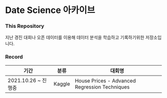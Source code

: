 # Date Science 아카이브

### This Repository

지난 경진 대회나 오픈 데이터를 이용해 데이터 분석을 학습하고 기록하기위한 저장소입니다.



### Record

| 기간                | 분류   | 대회명                                        |
| ------------------- | ------ | --------------------------------------------- |
| 2021.10.26 ~ 진행중 | Kaggle | House Prices - Advanced Regression Techniques |

